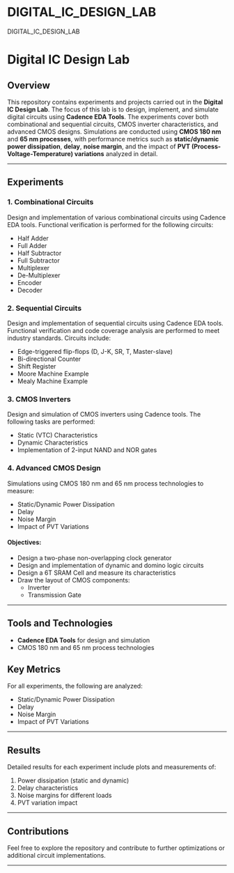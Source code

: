 # DIGITAL_IC_DESIGN_LAB
DIGITAL_IC_DESIGN_LAB 
# Digital IC Design Lab

## Overview
This repository contains experiments and projects carried out in the **Digital IC Design Lab**. The focus of this lab is to design, implement, and simulate digital circuits using **Cadence EDA Tools**. The experiments cover both combinational and sequential circuits, CMOS inverter characteristics, and advanced CMOS designs. Simulations are conducted using **CMOS 180 nm** and **65 nm processes**, with performance metrics such as **static/dynamic power dissipation**, **delay**, **noise margin**, and the impact of **PVT (Process-Voltage-Temperature) variations** analyzed in detail.

---

## Experiments

### 1. Combinational Circuits
Design and implementation of various combinational circuits using Cadence EDA tools. Functional verification is performed for the following circuits:

- Half Adder
- Full Adder
- Half Subtractor
- Full Subtractor
- Multiplexer
- De-Multiplexer
- Encoder
- Decoder

### 2. Sequential Circuits
Design and implementation of sequential circuits using Cadence EDA tools. Functional verification and code coverage analysis are performed to meet industry standards. Circuits include:

- Edge-triggered flip-flops (D, J-K, SR, T, Master-slave)
- Bi-directional Counter
- Shift Register
- Moore Machine Example
- Mealy Machine Example

### 3. CMOS Inverters
Design and simulation of CMOS inverters using Cadence tools. The following tasks are performed:

- Static (VTC) Characteristics
- Dynamic Characteristics
- Implementation of 2-input NAND and NOR gates

### 4. Advanced CMOS Design
Simulations using CMOS 180 nm and 65 nm process technologies to measure:

- Static/Dynamic Power Dissipation
- Delay
- Noise Margin
- Impact of PVT Variations

#### Objectives:
- Design a two-phase non-overlapping clock generator
- Design and implementation of dynamic and domino logic circuits
- Design a 6T SRAM Cell and measure its characteristics
- Draw the layout of CMOS components:
  - Inverter
  - Transmission Gate

---

## Tools and Technologies
- **Cadence EDA Tools** for design and simulation
- CMOS 180 nm and 65 nm process technologies

## Key Metrics
For all experiments, the following are analyzed:
- Static/Dynamic Power Dissipation
- Delay
- Noise Margin
- Impact of PVT Variations

---

## Results
Detailed results for each experiment include plots and measurements of:
1. Power dissipation (static and dynamic)
2. Delay characteristics
3. Noise margins for different loads
4. PVT variation impact

---

## Contributions
Feel free to explore the repository and contribute to further optimizations or additional circuit implementations.

---

